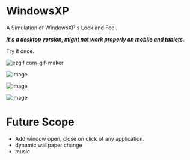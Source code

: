 # WindowsXP
A Simulation of WindowsXP's Look and Feel.

***It's a desktop version, might not work properly on mobile and tablets.***

Try it once. 

![ezgif com-gif-maker](https://user-images.githubusercontent.com/22127564/141642746-0cf42106-5537-4d6f-8f5d-1294756c98d1.gif)

![image](https://user-images.githubusercontent.com/22127564/141634070-92a226d2-cbfb-45be-a42f-677ce97f7719.png)

![image](https://user-images.githubusercontent.com/22127564/141633780-51660ec9-5dc1-4411-9e34-63a392da427d.png)

![image](https://user-images.githubusercontent.com/22127564/141634346-9afbed3e-f443-43ca-ab99-a19cdba5aadd.png)

# Future Scope

- Add window open, close on click of any application.
- dynamic wallpaper change
- music 
